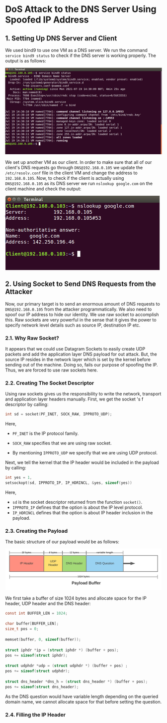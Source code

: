 # DoS Attack to the DNS Server Using Spoofed IP Address



## 1. Setting Up DNS Server and Client

We used bind9 to use one VM as a DNS server. We run the command `service bind9 status` to check if the DNS server is working properly. The output is as follows:

<img src="https://raw.githubusercontent.com/MahirSez/DoS-Attack-on-DNS-Server-with-Spoofed-IP/main/report/final-report/bind9-status.png?token=AHYCPXNIXJ6GZWXBYMIQJWLBAEKC2" style="zoom:67%;" />

We set up another VM as our client. In order to make sure that all of our client's DNS requests go through `DNS@192.168.0.105` we update the `/etc/resolv.conf` file in the client VM and change the address to `192.168.0.105`. Now, to check if the client is actually using `DNS@192.168.0.105` as its DNS server we run `nslookup google.com` on the client machine and check the output:

<img src="https://raw.githubusercontent.com/MahirSez/DoS-Attack-on-DNS-Server-with-Spoofed-IP/main/report/final-report/client-nslookup.png?token=AHYCPXNXIOZIEYJUHWESPWDBAEKBO" style="zoom: 80%;" />



## 2. Using Socket to Send DNS Requests from the Attacker

Now, our primary target is to send an enormous amount of DNS requests to `DNS@192.168.0.105` from the attacker programmatically. We also need to spoof our IP address to hide our identity. We use raw socket to accomplish this. Raw sockets are very powerful in the sense that it gives the power to specify network level details such as source IP, destination IP etc.

### 2.1. Why Raw Socket?

It appears that we could use Datagram Sockets to easily create UDP packets and add the application layer DNS payload for out attack. But, the source IP resides in the network layer which is set by the kernel before sending out of the machine. Doing so, fails our purpose of spoofing the IP. Thus, we are forced to use raw sockets here. 

### 2.2. Creating The Socket Descriptor

Using raw sockets gives us the responsibility to write the network, transport and application layer headers manually. First, we get the socket 's f descriptor by calling:

```C
int sd = socket(PF_INET, SOCK_RAW, IPPROTO_UDP);
```

Here, 

-   `PF_INET` is the IP protocol family.  

-   `SOCK_RAW` specifies that we are using raw socket.

-   By mentioning `IPPROTO_UDP` we specify that we are using UDP protocol.

    

Next, we tell the kernel that the IP header would be included in the payload by calling: 

```c
int yes = 1,
setsockopt(sd, IPPROTO_IP, IP_HDRINCL, &yes, sizeof(yes))
```

Here, 

-   `sd` is the socket descriptor returned from the function `socket()`.
-   `IPPROTO_IP` defines that the option is about the IP level protocol.
-   `IP_HDRINCL` defines that the option is about IP header inclusion in the payload.



### 2.3. Creating the Payload

The basic structure of our payload would be as follows: 

<img src="https://raw.githubusercontent.com/MahirSez/DoS-Attack-on-DNS-Server-with-Spoofed-IP/32f516e7350429e48cec0edd70d8c00abe6c7997/report/final-report/Payload%20Buffer-bg-white.svg?token=AHYCPXO3GJZPSSHCEHCVQ5TA67WD4"/>

We first take a buffer of size 1024 bytes and allocate space for the IP header, UDP header and the DNS header:

```c
const int BUFFER_LEN = 1024;

char buffer[BUFFER_LEN];
size_t pos = 0;

memset(buffer, 0, sizeof(buffer));

struct iphdr *ip = (struct iphdr *) (buffer + pos);
pos += sizeof(struct iphdr);

struct udphdr *udp = (struct udphdr *) (buffer + pos) ;
pos += sizeof(struct udphdr);

struct dns_header *dns_h = (struct dns_header *) (buffer + pos);
pos += sizeof(struct dns_header);

```

As the DNS question would have variable length depending on the queried domain name, we cannot allocate space for that before setting the question.



### 2.4. Filling the IP Header




